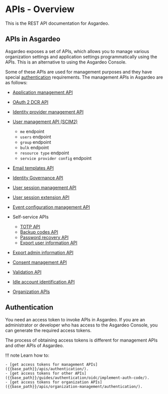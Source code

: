 # APIs - Overview

This is the REST API documentation for Asgardeo.

## APIs in Asgardeo

Asgardeo exposes a set of APIs, which allows you to manage various organization settings and application settings programmatically using the APIs. This is an alternative to using the Asgardeo Console.

Some of these APIs are used for management purposes and they have special [authentication](#authentication) requirements. The management APIs in Asgardeo are as follows:

- [Application management API]({{base_path}}/apis/application-management/)
- [OAuth 2 DCR API]({{base_path}}/apis/oauth-dcr/)
- [Identity provider management API]({{base_path}}/apis/idp/)
- [User management API (SCIM2)]({{base_path}}/apis/scim2/)

    - ```me``` endpoint
    - ```users``` endpoint
    - ```group``` endpoint
    - ```bulk``` endpoint
    - ```resource type``` endpoint
    - ```service provider config``` endpoint

- [Email templates API]({{base_path}}/apis/email-template/)
- [Identity Governance API]({{base_path}}/apis/identity-governance/)
- [User session management API]({{base_path}}/apis/session/)
- [User session extension API]({{base_path}}/apis/extend-sessions/)
- [Event configuration management API]({{base_path}}/apis/event-configuration/)
- Self-service APIs

    - [TOTP API]({{base_path}}/apis/register-mfa/totp/)
    - [Backup codes API]({{base_path}}/apis/register-mfa/backup-code/)
    - [Password recovery API]({{base_path}}/apis/register-mfa/password-recovery/)
    - [Export user information API]({{base_path}}/apis/register-mfa/export-user-info/)

- [Export admin information API]({{base_path}}/apis/administrators/export-admin-info/)
- [Consent management API]({{base_path}}/apis/extend-sessions/)
- [Validation API]({{base_path}}/apis/validation/)
- [Idle account identification API]({{base_path}}/apis/idle-account-identification/)
- [Organization APIs]({{base_path}}/apis/organization-apis/)

## Authentication

You need an access token to invoke APIs in Asgardeo. If you are an administrator or developer who has access to the Asgardeo Console, you can generate the required access tokens.

The process of obtaining access tokens is different for management APIs and other APIs of Asgardeo.

!!! note
    Learn how to:
  
    - [get access tokens for management APIs]({{base_path}}/apis/authentication/).
    - [get access tokens for other APIs]({{base_path}}/guides/authentication/oidc/implement-auth-code/).
    - [get access tokens for organization APIs]({{base_path}}/apis/organization-management/authentication/).
